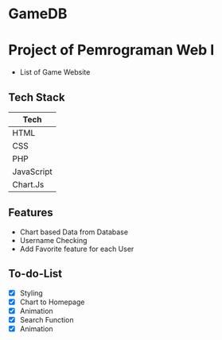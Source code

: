 # GameDB
# Project of Pemrograman Web I
- List of Game Website

## Tech Stack  
Tech|
------------ |
HTML | 
CSS |
PHP |
JavaScript |
Chart.Js |

## Features
- Chart based Data from Database
- Username Checking
- Add Favorite feature for each User

## To-do-List
- [x] Styling 
- [x] Chart to Homepage 
- [x] Animation
- [x] Search Function
- [x] Animation 
